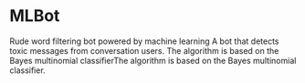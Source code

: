 # MLBot
Rude word filtering bot powered by machine learning 
A bot that detects toxic messages from conversation users.
The algorithm is based on the Bayes multinomial classifierThe algorithm is based on the Bayes multinomial classifier.
